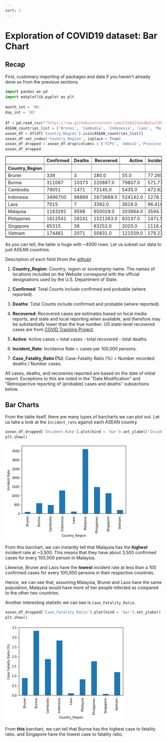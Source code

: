 ```yaml
---
sort: 2
---
```


# Exploration of COVID19 dataset: Bar Chart

## Recap

First, customary importing of packages and data if you haven't already done so from the previous sections.


```python
import pandas as pd
import matplotlib.pyplot as plt

month_int = '08'
day_int = '03'

df = pd.read_csv(f"https://raw.githubusercontent.com/CSSEGISandData/COVID-19/master/csse_covid_19_data/csse_covid_19_daily_reports/{month_int}-{day_int}-2021.csv")
ASEAN_countries_list = ['Brunei', 'Cambodia', 'Indonesia', 'Laos', 'Malaysia', 'Burma', 'Philippines', 'Singapore', 'Vietnam']
asean_df = df[df['Country_Region'].isin(ASEAN_countries_list)]
asean_df.set_index('Country_Region', inplace = True)
asean_df_dropped = asean_df.drop(columns = ['FIPS', 'Admin2','Province_State', 'Last_Update', 'Lat', 'Long_', 'Combined_Key'])
asean_df_dropped
```




<div>
<style scoped>
    .dataframe tbody tr th:only-of-type {
        vertical-align: middle;
    }

    .dataframe tbody tr th {
        vertical-align: top;
    }

    .dataframe thead th {
        text-align: right;
    }
</style>
<table border="1" class="dataframe">
  <thead>
    <tr style="text-align: right;">
      <th></th>
      <th>Confirmed</th>
      <th>Deaths</th>
      <th>Recovered</th>
      <th>Active</th>
      <th>Incident_Rate</th>
      <th>Case_Fatality_Ratio</th>
    </tr>
    <tr>
      <th>Country_Region</th>
      <th></th>
      <th></th>
      <th></th>
      <th></th>
      <th></th>
      <th></th>
    </tr>
  </thead>
  <tbody>
    <tr>
      <td>Brunei</td>
      <td>338</td>
      <td>3</td>
      <td>280.0</td>
      <td>55.0</td>
      <td>77.260145</td>
      <td>0.887574</td>
    </tr>
    <tr>
      <td>Burma</td>
      <td>311067</td>
      <td>10373</td>
      <td>220887.0</td>
      <td>79807.0</td>
      <td>571.711409</td>
      <td>3.334651</td>
    </tr>
    <tr>
      <td>Cambodia</td>
      <td>79051</td>
      <td>1471</td>
      <td>72145.0</td>
      <td>5435.0</td>
      <td>472.822161</td>
      <td>1.860824</td>
    </tr>
    <tr>
      <td>Indonesia</td>
      <td>3496700</td>
      <td>98889</td>
      <td>2873669.0</td>
      <td>524142.0</td>
      <td>1278.390505</td>
      <td>2.828066</td>
    </tr>
    <tr>
      <td>Laos</td>
      <td>7015</td>
      <td>7</td>
      <td>3392.0</td>
      <td>3616.0</td>
      <td>96.418748</td>
      <td>0.099786</td>
    </tr>
    <tr>
      <td>Malaysia</td>
      <td>1163291</td>
      <td>9598</td>
      <td>950029.0</td>
      <td>203664.0</td>
      <td>3594.176209</td>
      <td>0.825073</td>
    </tr>
    <tr>
      <td>Philippines</td>
      <td>1612541</td>
      <td>28141</td>
      <td>1521263.0</td>
      <td>63137.0</td>
      <td>1471.550496</td>
      <td>1.745134</td>
    </tr>
    <tr>
      <td>Singapore</td>
      <td>65315</td>
      <td>38</td>
      <td>63252.0</td>
      <td>2025.0</td>
      <td>1116.430267</td>
      <td>0.058180</td>
    </tr>
    <tr>
      <td>Vietnam</td>
      <td>174461</td>
      <td>2071</td>
      <td>50831.0</td>
      <td>121559.0</td>
      <td>179.231087</td>
      <td>1.187085</td>
    </tr>
  </tbody>
</table>
</div>



As you can tell, the table is huge with ~4000 rows. Let us subset our data to just ASEAN countries.

Description of each field (from the [github](https://github.com/CSSEGISandData/COVID-19/tree/master/csse_covid_19_data)) 

1. **Country_Region**: Country, region or sovereignty name. The names of locations included on the Website correspond with the official designations used by the U.S. Department of State.


2. **Confirmed**: Total Counts include confirmed and probable (where reported).


3. **Deaths**: Total Counts include confirmed and probable (where reported).


4. **Recovered**: Recovered cases are estimates based on local media reports, and state and local reporting when available, and therefore may be substantially lower than the true number. US state-level recovered cases are from [COVID Tracking Project](https://covidtracking.com/).


5. **Active**: Active cases = total cases - total recovered - total deaths.


6. **Incident_Rate**: Incidence Rate = cases per 100,000 persons.


7. **Case_Fatality_Ratio (%)**: Case-Fatality Ratio (%) = Number recorded deaths / Number cases.



All cases, deaths, and recoveries reported are based on the date of initial report. Exceptions to this are noted in the "Data Modification" and "Retrospective reporting of (probable) cases and deaths" subsections below.

## Bar Charts

From the table itself, there are many types of barcharts we can plot out. Let us take a look at the `Incident_rate` against each ASEAN country.


```python
asean_df_dropped['Incident_Rate'].plot(kind = 'bar').set_ylabel('Incident Rate')
plt.show()
```


    
![png](https://raw.githubusercontent.com/darren1998s/darren1998s.github.io/main/assets/images/tfi/apply%20covid/Bars/output_5_0.png)
    


From this barchart, we can instantly tell that Malaysia has the **highest** incident rate at ~3,500. This means that they have about 3,500 confirmed cases for every 100,000 person in Malaysia. 

Likewise, Brunei and Laos have the **lowest** incident rate at less than a 100 confirmed cases for every 100,000 persons in their respective countries.

Hence, we can see that, assuming Malaysia, Brunei and Laos have the same population, Malaysia would have more of her people infected as compared to the other two countries.

Another interesting statistic we can see is `Case_Fatality_Ratio`.


```python
asean_df_dropped['Case_Fatality_Ratio'].plot(kind = 'bar').set_ylabel('Case Fatality Ratio (%)')
plt.show()
```


    
![png](https://raw.githubusercontent.com/darren1998s/darren1998s.github.io/main/assets/images/tfi/apply%20covid/Bars/output_7_0.png)
    


From **this** barchart, we can tell that Burma has the highest case to fatality ratio. and Singapore have the lowest case to fatality ratio.

